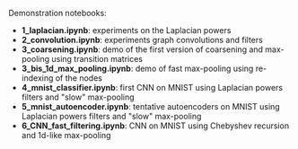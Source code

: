 Demonstration notebooks:
- **1_laplacian.ipynb**: experiments on the Laplacian powers
- **2_convolution.ipynb**: experiments graph convolutions and filters
- **3_coarsening.ipynb**: demo of the first version of coarsening and max-pooling using transition matrices
- **3_bis_1d_max_pooling.ipynb**: demo of fast max-pooling using re-indexing of the nodes
- **4_mnist_classifier.ipynb**: first CNN on MNIST using Laplacian powers filters and "slow" max-pooling
- **5_mnist_autoencoder.ipynb**: tentative autoencoders on MNIST using Laplacian powers filters and "slow" max-pooling
- **6_CNN_fast_filtering.ipynb**: CNN on MNIST using Chebyshev recursion and 1d-like max-pooling

